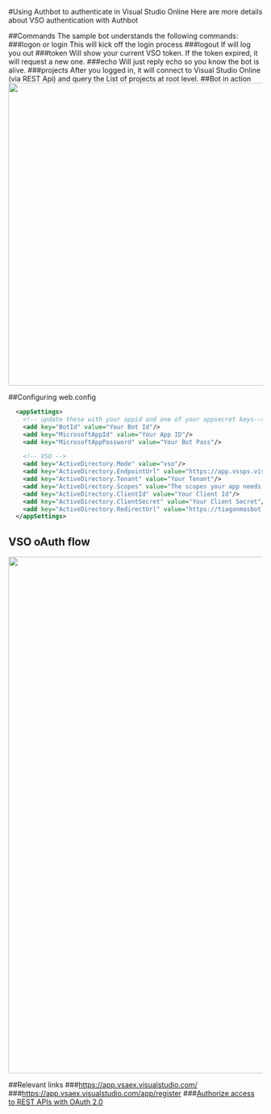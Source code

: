 #Using Authbot to authenticate in Visual Studio Online
Here are more details about VSO authentication with Authbot

##Commands
The sample bot understands the following commands:
###logon or login
This will kick off the login process
###logout
If will log you out
###token
Will show your current VSO token. If the token expired, it will request a new one.
###echo
Will just reply echo so you know the bot is alive.
###projects
After you logged in, it will connect to Visual Studio Online (via REST Api) and query the List of projects at root level.
##Bot in action
<img src="https://github.com/tiagonmas/AuthBot/blob/master/VSOBotSampeInAction.PNG" width="600">

##Configuring web.config
```xml
  <appSettings>
    <!-- update these with your appid and one of your appsecret keys-->
    <add key="BotId" value="Your Bot Id"/>
    <add key="MicrosoftAppId" value="Your App ID"/>
    <add key="MicrosoftAppPassword" value="Your Bot Pass"/>

    <!-- VSO -->
    <add key="ActiveDirectory.Mode" value="vso"/>
    <add key="ActiveDirectory.EndpointUrl" value="https://app.vssps.visualstudio.com"/> <!-- Do Not Change for VS-->
    <add key="ActiveDirectory.Tenant" value="Your Tenant"/>
    <add key="ActiveDirectory.Scopes" value="The scopes your app needs access to"/>
    <add key="ActiveDirectory.ClientId" value="Your Client Id"/>
    <add key="ActiveDirectory.ClientSecret" value="Your Client Secret"/>
    <add key="ActiveDirectory.RedirectUrl" value="https://tiagonmasbot.azurewebsites.net/api/OAuthCallback"/>
  </appSettings>
```

## VSO oAuth flow 
<img src="https://github.com/tiagonmas/AuthBot/blob/master/VSOFlow.PNG" width="1024">

##Relevant links
###https://app.vsaex.visualstudio.com/
###https://app.vsaex.visualstudio.com/app/register
###[Authorize access to REST APIs with OAuth 2.0](https://www.visualstudio.com/docs/integrate/get-started/auth/oauth)
